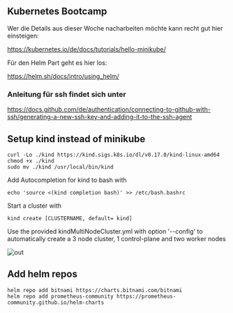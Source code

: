 ## Kubernetes Bootcamp

Wer die Details aus dieser Woche nacharbeiten möchte kann recht gut hier einsteigen:

https://kubernetes.io/de/docs/tutorials/hello-minikube/

Für den Helm Part geht es hier los:

https://helm.sh/docs/intro/using_helm/




### Anleitung für ssh findet sich unter

https://docs.github.com/de/authentication/connecting-to-github-with-ssh/generating-a-new-ssh-key-and-adding-it-to-the-ssh-agent




## Setup kind instead of minikube
```
curl -Lo ./kind https://kind.sigs.k8s.io/dl/v0.17.0/kind-linux-amd64
chmod +x ./kind
sudo mv ./kind /usr/local/bin/kind
```
Add Autocompletion for kind to bash with  
```
echo 'source <(kind completion bash)' >> /etc/bash.bashrc
```
Start a cluster with
```
kind create [CLUSTERNAME, default= kind]
```
Use the provided kindMultiNodeCluster.yml with option '--config' to automatically create a 3 node cluster, 1 control-plane and two worker nodes

![out](https://user-images.githubusercontent.com/123601944/215346448-a9f5d26f-7110-4d7b-a77c-a0a2053fa426.gif)


## Add helm repos
```
helm repo add bitnami https://charts.bitnami.com/bitnami                
helm repo add prometheus-community https://prometheus-community.github.io/helm-charts
```
